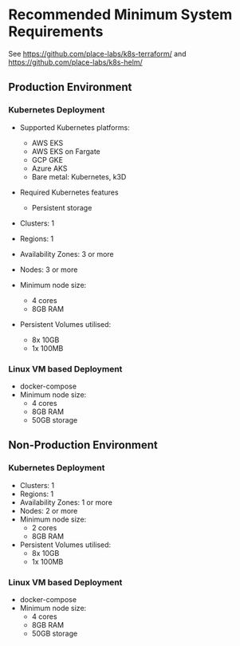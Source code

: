 # Recommended Minimum System Requirements

See https://github.com/place-labs/k8s-terraform/
and https://github.com/place-labs/k8s-helm/

## Production Environment

### Kubernetes Deployment

- Supported Kubernetes platforms:
  - AWS EKS
  - AWS EKS on Fargate
  - GCP GKE
  - Azure AKS
  - Bare metal: Kubernetes, k3D

- Required Kubernetes features
  - Persistent storage

- Clusters: 1
- Regions: 1
- Availability Zones: 3 or more
- Nodes: 3 or more
- Minimum node size:
  - 4 cores
  - 8GB RAM
- Persistent Volumes utilised:
  - 8x 10GB
  - 1x 100MB

### Linux VM based Deployment
- docker-compose
- Minimum node size:
  - 4 cores
  - 8GB RAM
  - 50GB storage



## Non-Production Environment

### Kubernetes Deployment
- Clusters: 1
- Regions: 1
- Availability Zones: 1 or more
- Nodes: 2 or more
- Minimum node size:
  - 2 cores
  - 8GB RAM
- Persistent Volumes utilised:
  - 8x 10GB
  - 1x 100MB
  
### Linux VM based Deployment
- docker-compose
- Minimum node size:
  - 4 cores
  - 8GB RAM
  - 50GB storage

